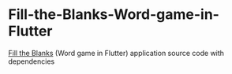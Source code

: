# Fill-the-Blanks-Word-game-in-Flutter
[Fill the Blanks](https://play.google.com/store/apps/details?id=apps.dillu.blanks) (Word game in Flutter) application source code with dependencies
